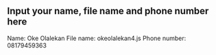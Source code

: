 ## Input your name, file name and phone number here

Name: Oke Olalekan
File name: okeolalekan4.js
Phone number: 08179459363